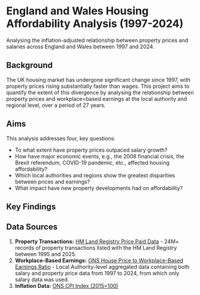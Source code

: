 # England and Wales Housing Affordability Analysis (1997-2024)
Analysing the inflation-adjusted relationship between property prices and salaries across England and Wales between 1997 and 2024.
## Background
The UK housing market has undergone significant change since 1997, with property prices rising substantially faster than wages. This project aims to quantify the extent of this divergence by analysing the relationship between property prices and workplace=based earnings at the local authority and regional level, over a period of 27 years.
## Aims
This analysis addresses four, key questions:
- To what extent have property prices outpaced salary growth?
- How have major economic events, e.g., the 2008 financial crisis, the Brexit referendum, COVID-19 pandemic, etc., affected housing affordability?
- Which local authorities and regions show the greatest disparities between prices and earnings?
- What impact have new property developments had on affordability?
## Key Findings

## Data Sources
1. **Property Transactions:** [HM Land Registry Price Paid Data](https://www.gov.uk/government/statistical-data-sets/price-paid-data-downloads) - 24M+ records of property transactions listed with the HM Land Registry between 1995 and 2025.
2. **Workplace-Based Earnings:** [ONS House Price to Workplace-Based Earnings Ratio](https://www.ons.gov.uk/peoplepopulationandcommunity/housing/datasets/ratioofhousepricetoworkplacebasedearningslowerquartileandmedian) - Local Authority-level aggregated data containing both salary and property price data from 1997 to 2024, from which only salary data was used.
3. **Inflation Data:** [ONS CPI Index (2015=100)](https://www.ons.gov.uk/economy/inflationandpriceindices/timeseries/d7bt/mm23)
